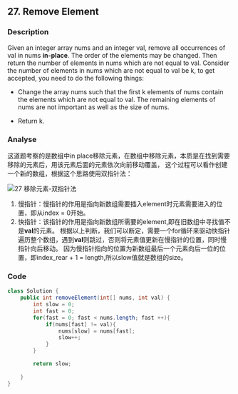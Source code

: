 ## 27. Remove Element

### Description
Given an integer array nums and an integer val, remove all occurrences of val in nums **in-place**. The order of the elements may be changed. Then return the number of elements in nums which are not equal to val.
Consider the number of elements in nums which are not equal to val be k, to get accepted, you need to do the following things:

- Change the array nums such that the first k elements of nums contain the elements which are not equal to val. The remaining elements of nums are not important as well as the size of nums.

- Return k.
### Analyse
这道题考察的是数组中in place移除元素，在数组中移除元素，本质是在找到需要移除的元素后，用该元素后面的元素依次向前移动覆盖，
这个过程可以看作创建一个新的数组，根据这个思路使用双指针法：

![27 移除元素-双指针法](https://user-images.githubusercontent.com/96462566/236653726-7ef4e75a-81bb-4893-9ec1-e1346633636e.gif)

1. 慢指针：慢指针的作用是指向新数组需要插入element时元素需要进入的位置，即从index = 0开始。
2. 快指针：该指针的作用是指向新数组所需要的element,即在旧数组中寻找值不是**val**的元素。
根据以上判断，我们可以断定，需要一个for循环来驱动快指针遍历整个数组，遇到**val**则跳过，否则将元素值更新在慢指针的位置，同时慢指针向后移动。
因为慢指针指向的位置为新数组最后一个元素向后一位的位置，即index_rear + 1 = length,所以slow值就是数组的size。
### Code

``` java
class Solution {
    public int removeElement(int[] nums, int val) {
        int slow = 0; 
        int fast = 0;
        for(fast = 0; fast < nums.length; fast ++){
            if(nums[fast] != val){
                nums[slow] = nums[fast];
                slow++;
            }
        }

        return slow;
        
    }
}
```
